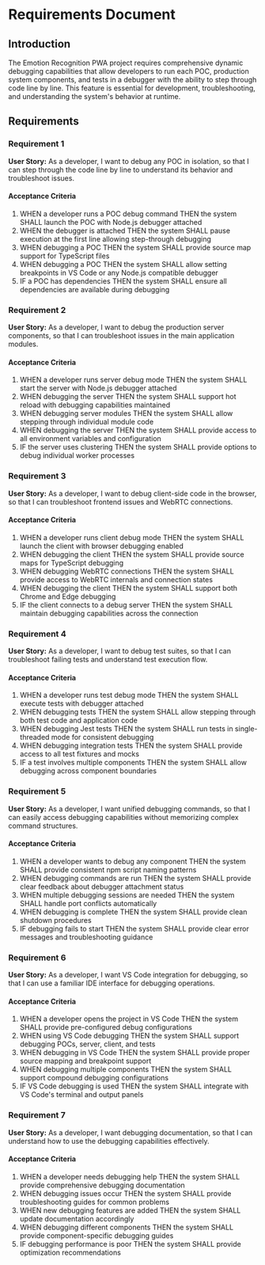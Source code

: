 # Requirements Document

## Introduction

The Emotion Recognition PWA project requires comprehensive dynamic debugging capabilities that allow developers to run each POC, production system components, and tests in a debugger with the ability to step through code line by line. This feature is essential for development, troubleshooting, and understanding the system's behavior at runtime.

## Requirements

### Requirement 1

**User Story:** As a developer, I want to debug any POC in isolation, so that I can step through the code line by line to understand its behavior and troubleshoot issues.

#### Acceptance Criteria

1. WHEN a developer runs a POC debug command THEN the system SHALL launch the POC with Node.js debugger attached
2. WHEN the debugger is attached THEN the system SHALL pause execution at the first line allowing step-through debugging
3. WHEN debugging a POC THEN the system SHALL provide source map support for TypeScript files
4. WHEN debugging a POC THEN the system SHALL allow setting breakpoints in VS Code or any Node.js compatible debugger
5. IF a POC has dependencies THEN the system SHALL ensure all dependencies are available during debugging

### Requirement 2

**User Story:** As a developer, I want to debug the production server components, so that I can troubleshoot issues in the main application modules.

#### Acceptance Criteria

1. WHEN a developer runs server debug mode THEN the system SHALL start the server with Node.js debugger attached
2. WHEN debugging the server THEN the system SHALL support hot reload with debugging capabilities maintained
3. WHEN debugging server modules THEN the system SHALL allow stepping through individual module code
4. WHEN debugging the server THEN the system SHALL provide access to all environment variables and configuration
5. IF the server uses clustering THEN the system SHALL provide options to debug individual worker processes

### Requirement 3

**User Story:** As a developer, I want to debug client-side code in the browser, so that I can troubleshoot frontend issues and WebRTC connections.

#### Acceptance Criteria

1. WHEN a developer runs client debug mode THEN the system SHALL launch the client with browser debugging enabled
2. WHEN debugging the client THEN the system SHALL provide source maps for TypeScript debugging
3. WHEN debugging WebRTC connections THEN the system SHALL provide access to WebRTC internals and connection states
4. WHEN debugging the client THEN the system SHALL support both Chrome and Edge debugging
5. IF the client connects to a debug server THEN the system SHALL maintain debugging capabilities across the connection

### Requirement 4

**User Story:** As a developer, I want to debug test suites, so that I can troubleshoot failing tests and understand test execution flow.

#### Acceptance Criteria

1. WHEN a developer runs test debug mode THEN the system SHALL execute tests with debugger attached
2. WHEN debugging tests THEN the system SHALL allow stepping through both test code and application code
3. WHEN debugging Jest tests THEN the system SHALL run tests in single-threaded mode for consistent debugging
4. WHEN debugging integration tests THEN the system SHALL provide access to all test fixtures and mocks
5. IF a test involves multiple components THEN the system SHALL allow debugging across component boundaries

### Requirement 5

**User Story:** As a developer, I want unified debugging commands, so that I can easily access debugging capabilities without memorizing complex command structures.

#### Acceptance Criteria

1. WHEN a developer wants to debug any component THEN the system SHALL provide consistent npm script naming patterns
2. WHEN debugging commands are run THEN the system SHALL provide clear feedback about debugger attachment status
3. WHEN multiple debugging sessions are needed THEN the system SHALL handle port conflicts automatically
4. WHEN debugging is complete THEN the system SHALL provide clean shutdown procedures
5. IF debugging fails to start THEN the system SHALL provide clear error messages and troubleshooting guidance

### Requirement 6

**User Story:** As a developer, I want VS Code integration for debugging, so that I can use a familiar IDE interface for debugging operations.

#### Acceptance Criteria

1. WHEN a developer opens the project in VS Code THEN the system SHALL provide pre-configured debug configurations
2. WHEN using VS Code debugging THEN the system SHALL support debugging POCs, server, client, and tests
3. WHEN debugging in VS Code THEN the system SHALL provide proper source mapping and breakpoint support
4. WHEN debugging multiple components THEN the system SHALL support compound debugging configurations
5. IF VS Code debugging is used THEN the system SHALL integrate with VS Code's terminal and output panels

### Requirement 7

**User Story:** As a developer, I want debugging documentation, so that I can understand how to use the debugging capabilities effectively.

#### Acceptance Criteria

1. WHEN a developer needs debugging help THEN the system SHALL provide comprehensive debugging documentation
2. WHEN debugging issues occur THEN the system SHALL provide troubleshooting guides for common problems
3. WHEN new debugging features are added THEN the system SHALL update documentation accordingly
4. WHEN debugging different components THEN the system SHALL provide component-specific debugging guides
5. IF debugging performance is poor THEN the system SHALL provide optimization recommendations
